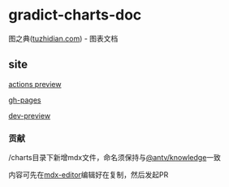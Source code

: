 # gradict-charts-doc
图之典([tuzhidian.com](http://tuzhidian.com/)) - 图表文档


## site

[actions preview](https://github.com/Plothis/gradict-charts-doc/actions)

[gh-pages](https://plothis.github.io/gradict-charts-doc)

[dev-preview](https://tuzhidian.8and1.cn)


### 贡献

/charts目录下新增mdx文件，命名须保持与[@antv/knowledge](https://github.com/antvis/AVA/blob/master/packages/knowledge/src/chartID.ts)一致

内容可先在[mdx-editor](https://github.com/Plothis/mdx-editor)编辑好在复制，然后发起PR